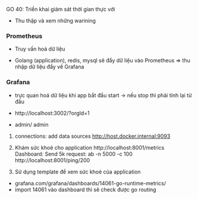 GO 40: Triển khai giám sát thời gian thực với

- Thu thập và xem những warining

### Prometheus

- Truy vấn hoá dữ liệu

- Golang (application), redis, mysql sẽ đẩy dữ liệu vào Prometheus => thu nhập dữ liệu đẩy về Grafana

### Grafana

- trực quan hoá dữ liệu khi app bắt đầu start -> nếu stop thì phải tính lại từ đầu

- http://localhost:3002/?orgId=1
- admin/ admin

1. connections: add data sources
   http://host.docker.internal:9093

2. Khám sức khoẻ cho application
   http://localhost:8001/metrics
   Dashboard: Send 5k request: ab -n 5000 -c 100 http://localhost:8001/ping/200

3. Sử dụng template để xem sức khoẻ của application

- grafana.com/grafana/dashboards/14061-go-runtime-metrics/
- import 14061 vào dashboard thì sẽ check được go routing
